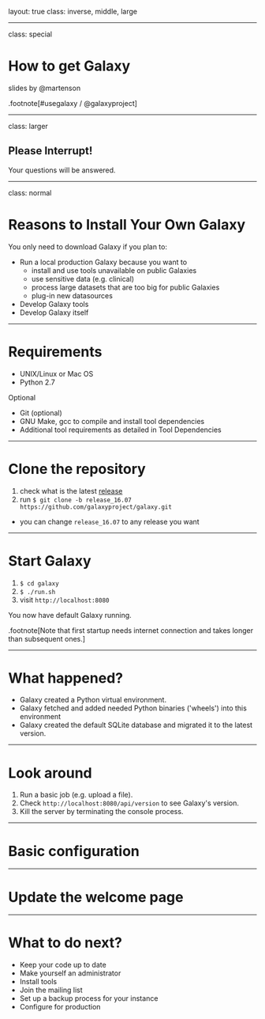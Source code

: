 layout: true
class: inverse, middle, large

---
class: special
# How to get Galaxy

slides by @martenson

.footnote[\#usegalaxy / @galaxyproject]

---
class: larger

## Please Interrupt!
Your questions will be answered.

---
class: normal
# Reasons to Install Your Own Galaxy

You only need to download Galaxy if you plan to:

- Run a local production Galaxy because you want to
  - install and use tools unavailable on public Galaxies
  - use sensitive data (e.g. clinical)
  - process large datasets that are too big for public Galaxies
  - plug-in new datasources
- Develop Galaxy tools
- Develop Galaxy itself

---
# Requirements
- UNIX/Linux or Mac OS
- Python 2.7

Optional
  - Git (optional)
  - GNU Make, gcc to compile and install tool dependencies
  - Additional tool requirements as detailed in Tool Dependencies

---
# Clone the repository
1. check what is the latest [release](https://docs.galaxyproject.org/en/master/releases/index.html)
1. run `$ git clone -b release_16.07 https://github.com/galaxyproject/galaxy.git`
  - you can change `release_16.07` to any release you want

---
# Start Galaxy
1. `$ cd galaxy`
1. `$ ./run.sh`
1. visit `http://localhost:8080`

You now have default Galaxy running.

.footnote[Note that first startup needs internet connection and takes longer than subsequent ones.]

---
# What happened?

* Galaxy created a Python virtual environment.
* Galaxy fetched and added needed Python binaries ('wheels') into this environment
* Galaxy created the default SQLite database and migrated it to the latest version.

---
# Look around

1. Run a basic job (e.g. upload a file).
1. Check `http://localhost:8080/api/version` to see Galaxy's version.
1. Kill the server by terminating the console process.

---
# Basic configuration


---
# Update the welcome page

---
# What to do next?
- Keep your code up to date
- Make yourself an administrator
- Install tools
- Join the mailing list
- Set up a backup process for your instance
- Configure for production
